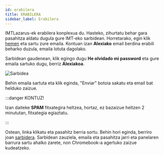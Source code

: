 ```yaml
---
id: erabilera
title: ERABILERA
sidebar_label: Erabilera
---
```


IMTLazarus-ek erabilera konplexua du. Hasteko, zihurtatu behar gara pasahitza aldatu dugula gure IMT-eko sarbidean. Horretarako, egin klik [hemen](https://kirikino.imtlazarus.com/lazarus/recoverypass.php) eta sartu zure emaila. Kontuan izan **Alexiako** email berdina erabili beharko duzula, emaila lotuta dagolako.
 
Sarbidean gaudenean, klik egingo dugu **He olvidado mi password** eta gure emaila sartuko dugu, berriz **Alexiakoa**.
 
![Sarbidea](https://rix.dev/i/iu7xIJ.png)

Behin emaila sartuta eta klik eginda, "Enviar" botoia sakatu eta email bat helduko zaizue.

:::danger KONTUZ!

Izan daiteke **SPAM** fitxategira heltzea, hortaz, ez bazaizue heltzen 2 minututan, fitxategia egiaztatu.

:::

Ostean, linka klikatu eta pasahitz berria sortu. Behin hori eginda, berriro joan [sarbidera](https://kirikino.imtlazarus.com/lazarus). Sarbidean zauziela, emaila eta pasahitza jarri eta panelaren barrura sartu ahalko zarete, non Chromebook-a agertuko zaizue kudeatzeko.
